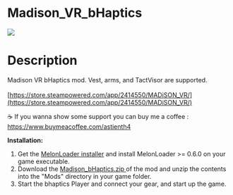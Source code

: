 # Madison_VR_bHaptics

<img src="https://shared.akamai.steamstatic.com/store_item_assets/steam/apps/2414550/header.jpg">

# Description

Madison VR bHaptics mod. Vest, arms, and TactVisor are supported.</br></br>
[https://store.steampowered.com/app/2414550/MADiSON_VR/](https://store.steampowered.com/app/2414550/MADiSON_VR/)

☕ If you wanna show some support you can buy me a coffee : https://www.buymeacoffee.com/astienth4

**Installation:**
1. Get the [MelonLoader installer](https://melonwiki.xyz/#/?id=automated-installation) and install MelonLoader >= 0.6.0 on your game executable.
2. Download the [Madison_bHaptics.zip
](https://github.com/Astienth/Madison_VR_bHaptics/releases/latest/) of the mod and unzip the contents into the "Mods" directory in your game folder.
3. Start the bhaptics Player and connect your gear, and start up the game.
